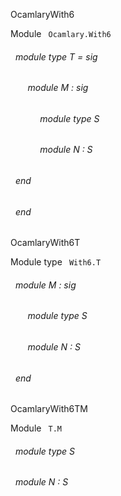 OcamlaryWith6

 Module `` Ocamlary.With6`` 
<a id="module-type-T"></a>
###### &nbsp; module type T = sig

<a id="module-M"></a>
###### &nbsp; &nbsp; &nbsp; &nbsp;module M : sig

<a id="module-type-S"></a>
###### &nbsp; &nbsp; &nbsp; &nbsp;&nbsp; &nbsp; &nbsp;module type S



<a id="module-N"></a>
###### &nbsp; &nbsp; &nbsp; &nbsp;&nbsp; &nbsp; &nbsp;module N : S


###### &nbsp; end


###### &nbsp; end


OcamlaryWith6T

 Module type `` With6.T`` 
<a id="module-M"></a>
###### &nbsp; module M : sig

<a id="module-type-S"></a>
###### &nbsp; &nbsp; &nbsp; &nbsp;module type S



<a id="module-N"></a>
###### &nbsp; &nbsp; &nbsp; &nbsp;module N : S


###### &nbsp; end


OcamlaryWith6TM

 Module `` T.M`` 
<a id="module-type-S"></a>
###### &nbsp; module type S



<a id="module-N"></a>
###### &nbsp; module N : S

